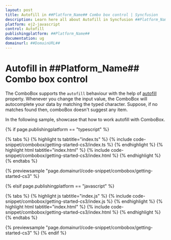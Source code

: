 ```yaml
---
layout: post
title: Autofill in ##Platform_Name## Combo box control | Syncfusion
description: Learn here all about Autofill in Syncfusion ##Platform_Name## Combo box control of Syncfusion Essential JS 2 and more.
platform: ej2-javascript
control: Autofill 
publishingplatform: ##Platform_Name##
documentation: ug
domainurl: ##DomainURL##
---
```


# Autofill in ##Platform_Name## Combo box control

The ComboBox supports the `autofill` behaviour with the help of [autofill](../../api/combo-box/#autofill) property. Whenever you change the input value, the ComboBox will autocomplete your data by matching the typed character. Suppose, if no matches found then, comboBox doesn't suggest any item.

In the following sample, showcase that how to work autofill with ComboBox.

{% if page.publishingplatform == "typescript" %}

 {% tabs %}
{% highlight ts tabtitle="index.ts" %}
{% include code-snippet/combobox/getting-started-cs3/index.ts %}
{% endhighlight %}
{% highlight html tabtitle="index.html" %}
{% include code-snippet/combobox/getting-started-cs3/index.html %}
{% endhighlight %}
{% endtabs %}
        
{% previewsample "page.domainurl/code-snippet/combobox/getting-started-cs3" %}

{% elsif page.publishingplatform == "javascript" %}

{% tabs %}
{% highlight js tabtitle="index.js" %}
{% include code-snippet/combobox/getting-started-cs3/index.js %}
{% endhighlight %}
{% highlight html tabtitle="index.html" %}
{% include code-snippet/combobox/getting-started-cs3/index.html %}
{% endhighlight %}
{% endtabs %}

{% previewsample "page.domainurl/code-snippet/combobox/getting-started-cs3" %}
{% endif %}
